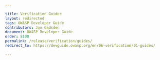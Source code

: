 ```yaml
---

title: Verification Guides
layout: redirected
tags: OWASP Developer Guide
contributors: Jon Gadsden
document: OWASP Developer Guide
order: 8100
permalink: /release/verification/guides/
redirect_to: https://devguide.owasp.org/en/06-verification/01-guides/

---
```

